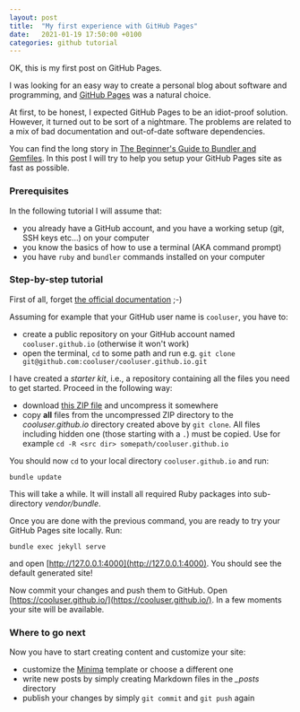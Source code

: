 ```yaml
---
layout: post
title:  "My first experience with GitHub Pages"
date:   2021-01-19 17:50:00 +0100
categories: github tutorial
---
```

OK, this is my first post on GitHub Pages.

I was looking for an easy way to create a personal blog about software and programming, and [GitHub Pages](https://pages.github.com/) was a natural choice.

At first, to be honest, I expected GitHub Pages to be an idiot-proof solution. However, it turned out to be sort of a nightmare. The problems are related to a mix of bad documentation and out-of-date software dependencies.

You can find the long story in [The Beginner's Guide to Bundler and Gemfiles](https://www.moncefbelyamani.com/the-beginner-s-guide-to-bundler-and-gemfiles/). In this post I will try to help you setup your GitHub Pages site as fast as possible.

### Prerequisites
In the following tutorial I will assume that:
- you already have a GitHub account, and you have a working setup (git, SSH keys etc...) on your computer
- you know the basics of how to use a terminal (AKA command prompt)
- you have `ruby` and `bundler` commands installed on your computer

### Step-by-step tutorial
First of all, forget [the official documentation](https://docs.github.com/en/github/working-with-github-pages/creating-a-github-pages-site-with-jekyll) ;-)

Assuming for example that your GitHub user name is `cooluser`, you have to:
- create a public repository on your GitHub account named `cooluser.github.io` (otherwise it won't work)
- open the terminal, `cd` to some path and run e.g. `git clone git@github.com:cooluser/cooluser.github.io.git`

I have created a *starter kit*, i.e., a repository containing all the files you need to get started. Proceed in the following way:
- download [this ZIP file](https://github.com/guidoman/gh-pages-jekyll-starter/archive/main.zip) and uncompress it somewhere
- copy **all** files from the uncompressed ZIP directory to the *cooluser.github.io* directory created above by `git clone`. All files including hidden one (those starting with a `.`) must be copied. Use for example `cd -R <src dir> somepath/cooluser.github.io`

You should now `cd` to your local directory `cooluser.github.io` and run:
```
bundle update
```
This will take a while. It will install all required Ruby packages into sub-directory *vendor/bundle*.

Once you are done with the previous command, you are ready to try your GitHub Pages site locally. Run:
```
bundle exec jekyll serve
```
and open [http://127.0.0.1:4000](http://127.0.0.1:4000). You should see the default generated site!

Now commit your changes and push them to GitHub. Open [https://cooluser.github.io/](https://cooluser.github.io/). In a few moments your site will be available.

### Where to go next
Now you have to start creating content and customize your site:
- customize the [Minima](https://github.com/jekyll/minima) template or choose a different one
- write new posts by simply creating Markdown files in the *_posts* directory
- publish your changes by simply `git commit` and `git push` again